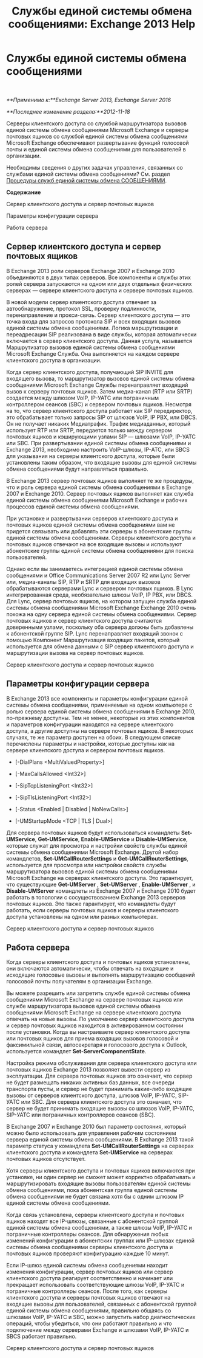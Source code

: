 ﻿---
title: 'Службы единой системы обмена сообщениями: Exchange 2013 Help'
TOCTitle: Службы единой системы обмена сообщениями
ms:assetid: f36835f2-1e5f-4e5a-88bc-0672af1e3498
ms:mtpsurl: https://technet.microsoft.com/ru-ru/library/Bb125191(v=EXCHG.150)
ms:contentKeyID: 50556507
ms.date: 04/30/2018
mtps_version: v=EXCHG.150
ms.translationtype: HT
---

# Службы единой системы обмена сообщениями

 

_**Применимо к:**Exchange Server 2013, Exchange Server 2016_

_**Последнее изменение раздела:**2012-11-18_

Серверы клиентского доступа со службой маршрутизатора вызовов единой системы обмена сообщениями Microsoft Exchange и серверы почтовых ящиков со службой единой системы обмена сообщениями Microsoft Exchange обеспечивают развертывание функций голосовой почты и единой системы обмена сообщениями для пользователей в организации.

Необходимы сведения о других задачах управления, связанных со службами единой системы обмена сообщениями? См. раздел [Процедуры служб единой системы обмена СООБЩЕНИЯМИ](um-services-procedures-exchange-2013-help.md).

**Содержание**

Сервер клиентского доступа и сервер почтовых ящиков

Параметры конфигурации сервера

Работа сервера

## Сервер клиентского доступа и сервер почтовых ящиков

В Exchange 2013 роли серверов Exchange 2007 и Exchange 2010 объединяются в двух типах серверов. Все компоненты и службы этих ролей сервера запускаются на одном или двух отдельных физических серверах — сервере клиентского доступа и сервере почтовых ящиков.

В новой модели сервер клиентского доступа отвечает за автообнаружение, протокол SSL, проверку подлинности, перенаправление и прокси-связь. Сервер клиентского доступа — это точка входа для запросов протокола SIP и всех входящих вызовов единой системы обмена сообщениями. Логика маршрутизации и переадресации SIP реализована в виде службы, которая автоматически включается в сервер клиентского доступа. Данная услуга, называется Маршрутизатор вызовов единой системы обмена сообщениями Microsoft Exchange Служба. Она выполняется на каждом сервере клиентского доступа в организации.

Когда сервер клиентского доступа, получающий SIP INVITE для входящего вызова, то маршрутизатор вызовов единой системы обмена сообщениями Microsoft Exchange Службы перенаправляет входящий вызов к серверу почтовых ящиков. Затем медиа-канал (RTP или SRTP) создается между шлюзом VoIP, IP-УАТС или пограничным контроллером сеансов (SBC) и сервером почтовых ящиков. Несмотря на то, что сервер клиентского доступа работает как SIP передиректор, это обрабатывает только запросы SIP от шлюзов VoIP, IP PBX, или DBCS. Он не получает никаких Медиатрафик. Трафик медиаданных, который использует RTP или SRTP, передается только между сервером почтовых ящиков и кэширующими узлами SIP — шлюзами VoIP, IP-УАТС или SBC. При развертывании единой системы обмена сообщениями и Exchange 2013, необходимо настроить VoIP-шлюзы, IP-АТС, или SBCS для указывания на серверы клиентского доступа, которые были установлены таким образом, что входящие вызовы для единой системы обмена сообщениями будут направляться правильно.

В Exchange 2013 сервер почтовых ящиков выполняет те же процедуры, что и роль сервера единой системы обмена сообщениями в Exchange 2007 и Exchange 2010. Сервер почтовых ящиков выполняет как служба единой системы обмена сообщениями Microsoft Exchange и рабочих процессов единой системы обмена сообщениями.

При установке и развертывании серверов клиентского доступа и почтовых ящиков единой системы обмена сообщениями вам не придется связывать или добавлять эти серверы в абонентские группы единой системы обмена сообщениями. Серверы клиентского доступа и почтовых ящиков отвечают на все входящие вызовы и используют абонентские группы единой системы обмена сообщениями для поиска пользователей.

Однако если вы занимаетесь интеграцией единой системы обмена сообщениями и Office Communications Server 2007 R2 или Lync Server или, медиа-каналы SIP, RTP и SRTP для входящих вызовов обрабатываются серверами Lync и сервером почтовых ящиков. В Lync интегрированная среда, необязательно шлюзы VoIP, IP PBX, или DBCS. Для Lync, сервер почтовых ящиков, на котором запущен служба единой системы обмена сообщениями Microsoft Exchange Exchange 2010 очень похожа на одну сервера единой системы обмена сообщениями. Сервер почтовых ящиков и сервер клиентского доступа считаются доверенными узлами, поскольку оба сервера должны быть добавлены к абонентской группе SIP. Lync перенаправляет входящий звонок с помощью Компонент Маршрутизация входящих пакетов, который используется для обмена данными с SIP сервер клиентского доступа и маршрутизации вызова на сервер почтовых ящиков.

Сервер клиентского доступа и сервер почтовых ящиков

## Параметры конфигурации сервера

В Exchange 2013 все компоненты и параметры конфигурации единой системы обмена сообщениями, применяемые на одном компьютере с ролью сервера единой системы обмена сообщениями в Exchange 2010, по-прежнему доступны. Тем не менее, некоторые из этих компонентов и параметров конфигурации находятся на сервере клиентского доступа, а другие доступны на сервере почтовых ящиков. В некоторых случаях, те же параметр доступен на обоих. В следующем списке перечислены параметры и настройки, которые доступны как на сервере клиентского доступа и сервером почтовых ящиков.

  - \[-DialPlans \<MultiValuedProperty\>\]

  - \[-MaxCallsAllowed \<Int32\>\]

  - \[-SipTcpListeningPort \<Int32\>\]

  - \[-SipTlsListeningPort \<Int32\>\]

  - \[-Status \<Enabled | Disabled | NoNewCalls\>\]

  - \[-UMStartupMode \<TCP | TLS | Dual\>\]

Для сервера почтовых ящиков будут использоваться командлеты **Set-UMService**, **Get-UMService**, **Enable-UMService** и **Disable-UMService**, которые служат для просмотра и настройки свойств службы единой системы обмена сообщениями Microsoft Exchange. Другой набор командлетов, **Set-UMCallRouterSettings** и **Get-UMCallRouterSettings**, используется для просмотра или настройки свойств службы маршрутизатора вызовов единой системы обмена сообщениями Microsoft Exchange на серверах клиентского доступа. Это гарантирует, что существующие **Get-UMServer** , **Set-UMServer** , **Enable-UMServer** , и **Disable-UMServer** командлеты из Exchange 2007 и Exchange 2010 будет работать в топологии с сосуществованием Exchange 2013 серверов почтовых ящиков. Это также гарантирует, что командлеты будут работать, если серверы почтовых ящиков и серверы клиентского доступа установлены на одном или разных компьютерах.

Сервер клиентского доступа и сервер почтовых ящиков

## Работа сервера

Когда серверы клиентского доступа и почтовых ящиков установлены, они включаются автоматически, чтобы отвечать на входящие и исходящие голосовые вызовы и выполнять маршрутизацию сообщений голосовой почты получателям в организации Exchange.

Вы можете разрешить или запретить службе единой системы обмена сообщениями Microsoft Exchange на сервере почтовых ящиков или службе маршрутизатора вызовов единой системы обмена сообщениями Microsoft Exchange на сервере клиентского доступа отвечать на новые вызовы. По умолчанию сервер клиентского доступа и сервер почтовых ящиков находится в активированном состоянии после установки. Когда вы настраиваете сервер клиентского доступа или почтовых ящиков для приема входящих вызовов голосовой и факсимильной связи, автосекретаря и голосового доступа к Outlook, используется командлет **Set-ServerComponentState**.

Настройка режима обслуживания для сервера клиентского доступа или почтовых ящиков Exchange 2013 позволяет вывести сервер из эксплуатации. Для сервера почтовых ящиков это означает, что сервер не будет размещать никаких активных баз данных, все очереди транспорта пусты, и сервер не будет принимать какие-либо входящие вызовы от серверов клиентского доступа, шлюзов VoIP, IP-УАТС, SIP-УАТС или SBC. Для сервера клиентского доступа это означает, что сервер не будет принимать входящие вызовы со шлюзов VoIP, IP-УАТС, SIP-УАТС или пограничных контроллеров сеансов (SBC).

В Exchange 2007 и Exchange 2010 был параметр состояния, который можно было использовать для управления рабочим состоянием сервера единой системы обмена сообщениями. В Exchange 2013 такой параметр статуса у командлета **Set-UMCallRouterSettings** на серверах клиентского доступа и командлета **Set-UMService** на серверах почтовых ящиков отсутствует.

Хотя серверы клиентского доступа и почтовых ящиков включаются при установке, ни один сервер не сможет может корректно обрабатывать и маршрутизировать входящие вызовы пользователям единой системы обмена сообщениями, пока абонентская группа единой системы обмена сообщениями не будет связана хотя бы с одним шлюзом IP единой системы обмена сообщениями.

Когда связь установлена, серверы клиентского доступа и почтовых ящиков находят все IP-шлюзы, связанные с абонентской группой единой системы обмена сообщениями, а также шлюзы VoIP, IP-УАТС и пограничные контроллеры сеансов. Для обнаружения любых изменений конфигурации в абонентских группах или IP-шлюзах единой системы обмена сообщениями серверы клиентского доступа и почтовых ящиков проверяют конфигурацию каждые 10 минут.

Если IP-шлюз единой системы обмена сообщениями находит изменения конфигурации, сервер почтовых ящиков или сервер клиентского доступа реагирует соответственно и начинает или прекращает использовать соответствующие шлюзы VoIP, IP-УАТС и пограничные контроллеры сеансов. После того, как серверы клиентского доступа и серверы почтовых ящиков отвечают на входящие вызовы для пользователей, связанных с абонентской группой единой системы обмена сообщениями, правильно общаясь со шлюзами VoIP, IP-УАТС и SBC, можно запустить набор диагностических операций, чтобы убедиться, что они работают правильно и что подключение между серверами Exchange и шлюзами VoIP, IP-УАТС и SBCS работает правильно.

Сервер клиентского доступа и сервер почтовых ящиков

